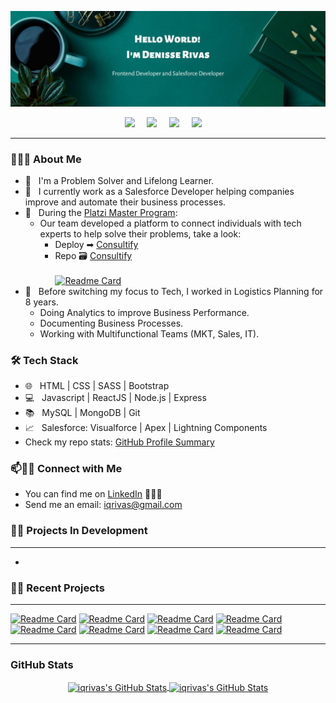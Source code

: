 [![GitHub Header iqrivas](https://github.com/iqrivas/iqrivas/blob/main/Simple%20Work%20LinkedIn%20Banner.jpg?raw=true)](https://iqrivas.github.io/)

<p align='center'>
  <a href="https://linkedin.com/in/iqrivas" target="_blank"><img src="https://img.shields.io/badge/linkedin-%230077B5.svg?&style=for-the-badge&logo=linkedin&logoColor=white" /></a>&nbsp;&nbsp;&nbsp;&nbsp;
  <a href="https://platzi.com/@iqrivas/" target="_blank"><img src="https://img.shields.io/badge/Platzi-98CA3F.svg?&style=for-the-badge&logo=platzi&logoColor=white" /></a>&nbsp;&nbsp;&nbsp;&nbsp;
  <a href="https://www.salesforce.com/trailblazer/iqrivas" target="_blank"><img src="https://img.shields.io/badge/Salesforce-Trailhead-blue?style=for-the-badge&logo=salesforce" /></a>&nbsp;&nbsp;&nbsp;&nbsp;
  <a href="https://twitter.com/iqrivasmx" target="_blank"><img src="https://img.shields.io/badge/twitter-%231DA1F2.svg?&style=for-the-badge&logo=twitter&logoColor=white" /></a>&nbsp;&nbsp;&nbsp;&nbsp;
    
    
</p>

***

<h3> 👨🏻‍💻 About Me </h3>

- 🧩 &nbsp; I'm a Problem Solver and Lifelong Learner.
- 💼 &nbsp; I currently work as a Salesforce Developer helping companies improve and automate their business processes.
- 🌱 &nbsp; During the [Platzi Master Program](https://platzi.com/blog/conoce-que-es-platzi-master/):
    -   Our team developed a platform to connect individuals with tech experts to help solve their problems, take a look:
        - Deploy ➡ [Consultify](https://consultify.online)
        - Repo 🗃 [Consultify](https://github.com/platzi-master-captone-team/front-end) <br/><br/>
        [![Readme Card](https://github-readme-stats.vercel.app/api/pin/?username=platzi-master-captone-team&repo=front-end)](https://github.com/platzi-master-captone-team/front-end)
- 🚢 &nbsp; Before switching my focus to Tech, I worked in Logistics Planning for 8 years.
    -   Doing Analytics to improve Business Performance.
    -   Documenting Business Processes.
    -   Working with Multifunctional Teams (MKT, Sales, IT).


<h3>🛠 Tech Stack</h3>

- 🌐 &nbsp; HTML | CSS | SASS | Bootstrap
- 💻 &nbsp; Javascript | ReactJS | Node.js | Express
- 📚 &nbsp; MySQL | MongoDB | Git  
- 📈 &nbsp; Salesforce: Visualforce | Apex | Lightning Components
- Check my repo stats: [GitHub Profile Summary](https://profile-summary-for-github.com/user/iqrivas)

### 📫🤝🏻 Connect with Me

 - You can find me on [LinkedIn](https://www.linkedin.com/in/iqrivas/) 👩🏾‍💻
 - Send me an email: iqrivas@gmail.com

###  🧮🧪 Projects In Development
---

-


###  🧮🧪 Recent Projects
---
[![Readme Card](https://github-readme-stats.vercel.app/api/pin/?username=iqrivas&repo=savemymoney)](https://github.com/iqrivas/savemymoney)
[![Readme Card](https://github-readme-stats.vercel.app/api/pin/?username=iqrivas&repo=nonnatus-coffee)](https://github.com/iqrivas/nonnatus-coffee)
[![Readme Card](https://github-readme-stats.vercel.app/api/pin/?username=iqrivas&repo=teacher-dashboard)](https://github.com/iqrivas/teacher-dashboard)
[![Readme Card](https://github-readme-stats.vercel.app/api/pin/?username=iqrivas&repo=the-market-place)](https://github.com/davidevOS/the-market-place)
[![Readme Card](https://github-readme-stats.vercel.app/api/pin/?username=iqrivas&repo=bettyb)](https://github.com/iqrivas/bettyb)
[![Readme Card](https://github-readme-stats.vercel.app/api/pin/?username=iqrivas&repo=altardepterio)](https://github.com/iqrivas/altardepterio)
[![Readme Card](https://github-readme-stats.vercel.app/api/pin/?username=iqrivas&repo=altardepterio-api)](https://github.com/iqrivas/altardepterio-api)
[![Readme Card](https://github-readme-stats.vercel.app/api/pin/?username=iqrivas&repo=distance-calculator)](https://github.com/iqrivas/distance-calculator)

---
<h3>GitHub Stats</h3>
<div align="center">
<a href="https://github.com/iqrivas">
  <img align="center" src="https://github-readme-stats.vercel.app/api/top-langs/?username=iqrivas&theme=dracula&count_private=true&hide=css,blade" alt="iqrivas's GitHub Stats" />
</a>

<a href="https://github.com/jcmexdev">
  <img align="center" src="https://github-readme-stats.vercel.app/api?username=iqrivas&count_private=true&show_icons=true&line_height=27&theme=dracula" alt="iqrivas's GitHub Stats"/>
</a>
</div>
